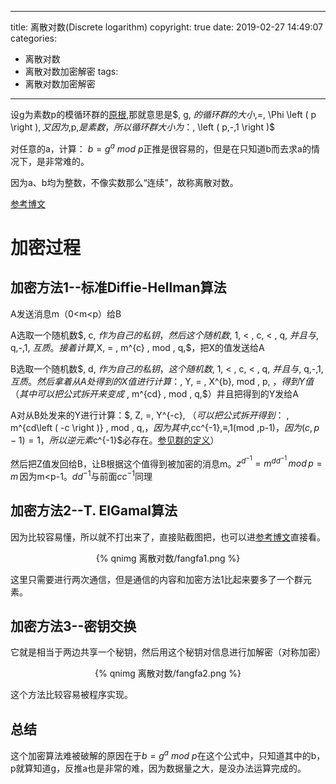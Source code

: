 
---
title: 离散对数(Discrete logarithm)
copyright: true
date: 2019-02-27 14:49:07
categories:
- 离散对数
- 离散对数加密解密
tags:
- 离散对数加密解密
---


设g为素数p的模循环群的[原根](https://aimasa.github.io/2019/02/26/%E5%8E%9F%E6%A0%B9/),那就意思是$\, g\, $的循环群的大小$\,=\, \Phi \left ( p \right )$,又因为$\,p\,$是素数，所以循环群大小为：$\, \left ( p\,-\,1 \right )$

对任意的a，计算： $b=g^{a}\ mod \ p$正推是很容易的，但是在只知道b而去求a的情况下，是非常难的。

因为a、b均为整数，不像实数那么“连续”，故称离散对数。

<!--more-->

[参考博文](https://blog.csdn.net/chen77716/article/details/7106485)

# 加密过程

## 加密方法1--标准Diffie-Hellman算法
A发送消息m（0<m<p）给B

A选取一个随机数$\, c\, $作为自己的私钥，然后这个随机数$\, 1\, < \, c\, < \, q\, $并且与$\, q\,-\,1\, $互质。接着计算$\,X\, = \, m^{c} \, mod \, q\,$，把X的值发送给A

B选取一个随机数$\, d\, $作为自己的私钥，这个随机数$\, 1\, < \, c\, < \, q\, $并且与$\, q\,-\,1\, $互质。然后拿着从A处得到的X值进行计算：$\, Y\, = \, X^{b}\, mod \, p\, $，得到Y值（其中可以把公式拆开来变成$ \, m^{cd} \, mod \, q\,$）并且把得到的Y发给A

A对从B处发来的Y进行计算：$\, Z\, =\, Y^{-c}\, $（可以把公式拆开得到：$ \, m^{cd\left ( -c \right )} \, mod \, q\,$，因为其中$\,cc^{-1}\,≡\,1(mod \,p-1)$，因为(c,p-1)=1，所以逆元素$c^{-1}$必存在。[参见群的定义](http://aimasa.github.io/2019/02/18/GaloisFields/)）

然后把Z值发回给B，让B根据这个值得到被加密的消息m。$z^{d^{-1}}=m^{dd^{-1}}\,mod\,p= m\,$因为m<p-1。$dd^{-1}$与前面$cc^{-1}$同理

## 加密方法2--T. ElGamal算法

因为比较容易懂，所以就不打出来了，直接贴截图把，也可以进[参考博文](https://blog.csdn.net/chen77716/article/details/7106485)直接看。

<center>{% qnimg 离散对数/fangfa1.png %}</center>

这里只需要进行两次通信，但是通信的内容和加密方法1比起来要多了一个群元素。

## 加密方法3--密钥交换

它就是相当于两边共享一个秘钥，然后用这个秘钥对信息进行加解密（对称加密）

<center>{% qnimg 离散对数/fangfa2.png %}</center>

这个方法比较容易被程序实现。

## 总结

这个加密算法难被破解的原因在于$b=g^{a}\ mod \ p$在这个公式中，只知道其中的b，p就算知道g，反推a也是非常的难，因为数据量之大，是没办法运算完成的。
